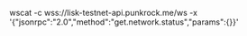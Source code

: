 
wscat -c wss://lisk-testnet-api.punkrock.me/ws -x '{"jsonrpc":"2.0","method":"get.network.status","params":{}}'

